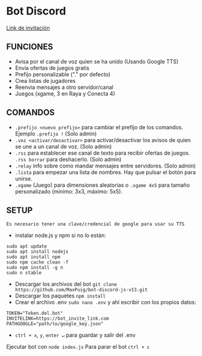 # Bot Discord
[Link de invitación](https://discord.com/api/oauth2/authorize?client_id=710608604876767323&permissions=2150952000&scope=bot)

## FUNCIONES
- Avisa por el canal de voz quien se ha unido (Usando Google TTS)
- Envía ofertas de juegos gratis
- Prefijo personalizable ("." por defecto)
- Crea listas de jugadores
- Reenvia mensajes a otro servidor/canal
- Juegos (xgame, 3 en Raya y Conecta 4)

## COMANDOS
- `.prefijo <nuevo prefijo>` para cambiar el prefijo de los comandos. Ejemplo `.prefijo !` (Solo admin)
- `.voz <activar/desactivar>` para activar/desactivar los avisos de quien se une a un canal de voz. (Solo admin)
- `.rss` para establecer ese canal de texto para recibir ofertas de juegos. `.rss borrar` para deshacerlo. (Solo admin)
- `.relay` info sobre como mandar mensajes entre servidores. (Solo admin)
- `.lista` para empezar una lista de nombres. Hay que pulsar el botón para unirse.
- `.xgame` (Juego) para dimensiones aleatorias o `.xgame 4x5` para tamaño personalizado (mínimo: 3x3, máximo: 5x5).

## SETUP
```Es necesario tener una clave/credencial de google para usar su TTS```
- instalar node.js y npm si no lo están:
```
sudo apt update
sudo apt install nodejs
sudo apt install npm
sudo npm cache clean -f
sudo npm install -g n
sudo n stable
```
- Descargar los archivos del bot ```git clone https://github.com/MaxPuig/bot-discord-js-v13.git```
- Descargar los paquetes ```npm install```
- Crear el archivo .env ```sudo nano .env``` y ahí escribir con los propios datos:
```
TOKEN="Token.del.bot"
INVITELINK=https://bot_invite_link.com
PATHGOOGLE="path/to/google_key.json"
```
- ```ctrl + x```, ```y```, ```enter ↵``` para guardar y salir del .env

Ejecutar bot con ```node index.js```
Para parar el bot ```ctrl + c```
